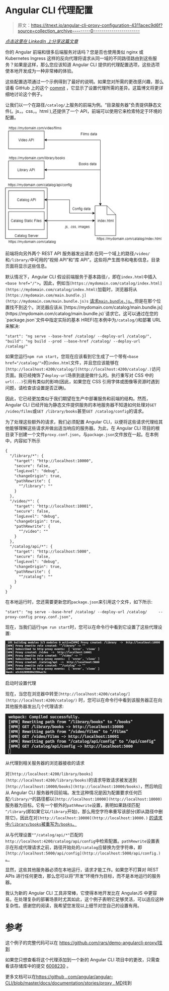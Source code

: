 # Angular CLI 代理配置

> 原文：<https://itnext.io/angular-cli-proxy-configuration-4311acec9d6f?source=collection_archive---------0----------------------->

[*点击这里在 LinkedIn 上分享这篇文章*](https://www.linkedin.com/cws/share?url=https%3A%2F%2Fitnext.io%2Fangular-cli-proxy-configuration-4311acec9d6f)

你的 Angular 前端和很多后端服务对话吗？您是否也使用类似 nginx 或 Kubernetes Ingress 这样的反向代理将请求从同一域的不同路径路由到这些服务？如果是这样，那么您应该知道 Angular CLI 提供的代理配置选项，这些选项使本地开发成为一种非常棒的体验。

这些配置选项通过一个示例得到了最好的说明。如果您对所需的更改感兴趣，那么请看 GitHub 上的这个 [commit](https://github.com/rars/demo-angularcli-proxy/commit/6008230a29bab0368810ff0a18c38b62852d4d99) ，它显示了设置代理所需的差异。这篇博文将更详细地讨论这个例子。

让我们以一个在路径`/catalog/`上服务的前端为例。“目录服务器”负责提供静态文件(。js，。css，。html ),还提供了一个 API，前端可以使用它来检索特定于环境的配置。

![](img/0744e646cf1e3a1031be36947d054535.png)

前端将向另外两个 REST API 服务器发出请求:在同一个域上的路径`/video/`和`/library/`中可用的“视频 API”和“库 API”。这些将产生图书和电影信息，目录页面将显示这些信息。

默认情况下，Angular CLI 假设前端服务于基本路径`/`，即在`index.html`中插入`<base href="/">`。因此，例如当`[https://mydomain.com/catalog/index.html](https://mydomain.com/catalog/index.html)`加载时，浏览器将从`[https://mydomain.com/main.bundle.j](http://mydomain.com/main.bundle.js)s` [请求`main.bundle.js`。](https://mydomain.com/styles.bundle.css.)但是在那个位置找不到这个。浏览器应该从`[https://mydomain.com/catalog/main.bundle.js](https://mydomain.com/catalog/main.bundle.js)`请求它。这可以通过在您的`package.json`文件中指定实际的基本 HREF(在本例中为`/catalog/`)和部署 URL 来解决:

```
"start": "ng serve --base-href /catalog/ --deploy-url /catalog/",
"build": "ng build --prod --base-href /catalog/ --deploy-url /catalog/"
```

如果您运行`npm run start`，您现在应该看到它生成了一个带有`<base href="/catalog/">`的`index.html`文件，并且您应该能够在`[http://localhost:4200/catalog/](http://localhost:4200/catalog/.)`访问页面。我已经掩饰了`deploy-url`场景到底是做什么的。执行重写对 CSS 中的`url(...)`引用有类似的影响(因此，如果您在 CSS 引用字体或图像等资源时遇到问题，请检查该设置是否正确)。

因此，它已经更加类似于我们期望在生产中部署服务和前端的结构。然而，Angular CLI 已经开始为静态文件提供服务的本地服务器不知道如何处理对`GET /video/films`或`GET /library/books`甚至`GET /catalog/config`的请求。

为了处理这些额外的请求，我们必须配置 Angular CLI，以便将这些请求代理给其他能够理解这些请求并做出适当响应的服务器。为此，在 Angular CLI 项目的根目录下创建一个文件`proxy.conf.json`，与`package.json`文件放在一起。在本例中，内容如下所示

```
{
  "/library/*": {
    "target": "http://localhost:10000",
    "secure": false,
    "logLevel": "debug",
    "changeOrigin": true,
    "pathRewrite": {
      "^/library": ""
    }
  },
  "/video/*": {
    "target": "http://localhost:10001",
    "secure": false,
    "logLevel": "debug",
    "changeOrigin": true,
    "pathRewrite": {
      "^/video": ""
    }
  },
  "/catalog/api/*": {
    "target": "http://localhost:5000",
    "secure": false,
    "logLevel": "debug",
    "changeOrigin": true,
    "pathRewrite": {
      "^/catalog": ""
    }
  }
}
```

在本地运行时，您还需要更新您的`package.json`来引用这个文件，如下所示:

```
"start": "ng serve --base-href /catalog/ --deploy-url /catalog/     --proxy-config proxy.conf.json",
```

现在，当我们运行`npm run start`时，您可以在命令行中看到它设置了这些代理设置:

![](img/4e94237f992d83e48029a1a0e1f7b028.png)

启动时设置代理

现在，当您在浏览器中转至`[http://localhost:4200/catalog/](http://localhost:4200/catalog/)` 时，您可以在命令行中看到该服务器正在向其他服务器发出几个代理请求:

![](img/4b767dcc5768833721ac5a36ae1d7932.png)

从代理到相关服务器的浏览器接收的请求

对`[http://localhost:4200/library/books](http://localhost:4200/library/books)`的请求导致请求被发送到`[http://localhost:10000/books](http://localhost:10000/books)`，然后响应从 Angular CLI 服务器传回前端。发生这种情况是因为配置要求任何匹配`/library/*`的路径都以`[http://localhost:10000](http://localhost:10000)`服务器为目标。它有一个额外的`pathRewrite`设置，表明如果路径匹配`^/library`(即如果它以`/library`开始)，那么用空字符串重写该部分(即从路径中删除它)，因此在对`[http://localhost:10000](http://localhost:10000.)` [的请求中`/library/books`被重写为`/books`。](http://localhost:10000.)

从与代理设置`"^/catalog/api/*"`匹配的`http://localhost:4200/catalog/api/config`中检索配置。`pathRewrite`设置表示在形成代理请求之前，路径开始处的`/catalog`应替换为空字符串，即`[http://localhost:5000/api/config](http://localhost:5000/api/config.)` [。](http://localhost:5000/api/config.)

显然，这些其他服务器必须在本地运行，请求才能工作。如果您不打算对 REST APIs 进行任何更改，那么您可以将“开发”环境作为目标，而不是本地运行的服务器。

我认为新的 Angular CLI 工具非常棒，它使得本地开发比在 AngularJS 中更容易。在处理复杂的部署场景时尤其如此，这个例子表明它足够灵活，可以适应这种复杂性。感谢您的阅读，我希望您发现以上细节对您自己的设置有用。

# 参考

这个例子的完整代码可以在 https://github.com/rars/demo-angularcli-proxy/找到

如果您只想查看将这个代理添加到一个新的 Angular CLI 项目中的更改，只需查看该存储库中的提交 [6008230](https://github.com/rars/demo-angularcli-proxy/commit/6008230a29bab0368810ff0a18c38b62852d4d99) 。

更多文档可以在[https://github . com/angular/angular-CLI/blob/master/docs/documentation/stories/proxy . MD](https://github.com/angular/angular-cli/blob/master/docs/documentation/stories/proxy.md)找到
